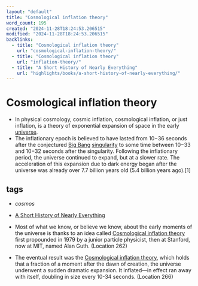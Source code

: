 ```yaml
---
layout: "default"
title: "Cosmological inflation theory"
word_count: 195
created: "2024-11-28T18:24:53.206515"
modified: "2024-11-28T18:24:53.206515"
backlinks:
  - title: "Cosmological inflation theory"
    url: "cosmological-inflation-theory/"
  - title: "Cosmological inflation theory"
    url: "inflation-theory/"
  - title: "A Short History of Nearly Everything"
    url: "highlights/books/a-short-history-of-nearly-everything/"
---
```

# Cosmological inflation theory


- In physical cosmology, cosmic inflation, cosmological inflation, or just inflation, is a theory of exponential expansion of space in the early [universe](docs/universe/index/). 
- The inflationary epoch is believed to have lasted from 10−36 seconds after the conjectured [Big Bang](docs/big-bang/index/) [singularity](docs/singularity/index/) to some time between 10−33 and 10−32 seconds after the singularity. Following the inflationary period, the universe continued to expand, but at a slower rate. The acceleration of this expansion due to dark energy began after the universe was already over 7.7 billion years old (5.4 billion years ago).[1]

## tags

- *cosmos*
- [A Short History of Nearly Everything](docs/highlights/books/a-short-history-of-nearly-everything/index/)

- Most of what we know, or believe we know, about the early moments of the universe is thanks to an idea called [Cosmological inflation theory](docs/cosmological-inflation-theory/index/) first propounded in 1979 by a junior particle physicist, then at Stanford, now at MIT, named Alan Guth. (Location 262)
- The eventual result was the [Cosmological inflation theory](docs/cosmological-inflation-theory/index/), which holds that a fraction of a moment after the dawn of creation, the universe underwent a sudden dramatic expansion. It inflated—in effect ran away with itself, doubling in size every 10-34 seconds. (Location 266)


